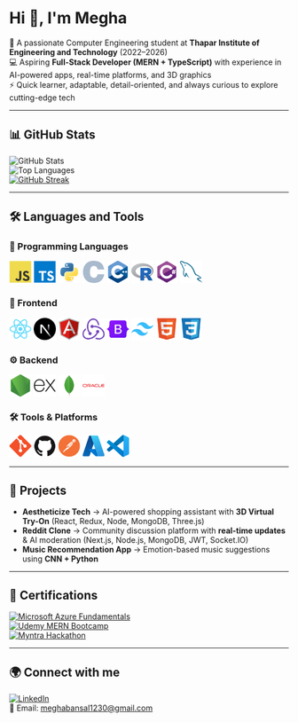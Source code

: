 # Hi 👋, I'm Megha

🌟 A passionate Computer Engineering student at **Thapar Institute of Engineering and Technology** (2022–2026)  
💻 Aspiring **Full-Stack Developer (MERN + TypeScript)** with experience in AI-powered apps, real-time platforms, and 3D graphics  
⚡ Quick learner, adaptable, detail-oriented, and always curious to explore cutting-edge tech

---

## 📊 GitHub Stats
![GitHub Stats](https://github-readme-stats.vercel.app/api?username=meghab1230&show_icons=true&theme=tokyonight)  
![Top Languages](https://github-readme-stats.vercel.app/api/top-langs/?username=meghab1230&layout=compact&theme=tokyonight)  
[![GitHub Streak](https://streak-stats.demolab.com/?user=meghab1230&theme=tokyonight)](https://git.io/streak-stats)  

---

## 🛠️ Languages and Tools
### 🚀 Programming Languages
<p>
  <img src="https://raw.githubusercontent.com/devicons/devicon/master/icons/javascript/javascript-original.svg" width="40" height="40"/>
  <img src="https://raw.githubusercontent.com/devicons/devicon/master/icons/typescript/typescript-original.svg" width="40" height="40"/>
  <img src="https://raw.githubusercontent.com/devicons/devicon/master/icons/python/python-original.svg" width="40" height="40"/>
  <img src="https://raw.githubusercontent.com/devicons/devicon/master/icons/c/c-original.svg" width="40" height="40"/>
  <img src="https://raw.githubusercontent.com/devicons/devicon/master/icons/cplusplus/cplusplus-original.svg" width="40" height="40"/>
  <img src="https://raw.githubusercontent.com/devicons/devicon/master/icons/r/r-original.svg" width="40" height="40"/>
  <img src="https://raw.githubusercontent.com/devicons/devicon/master/icons/csharp/csharp-original.svg" width="40" height="40"/>
  <img src="https://raw.githubusercontent.com/devicons/devicon/master/icons/mysql/mysql-original.svg" width="40" height="40"/>
</p>

### 🎨 Frontend
<p>
  <img src="https://raw.githubusercontent.com/devicons/devicon/master/icons/react/react-original.svg" width="40" height="40"/>
  <img src="https://raw.githubusercontent.com/devicons/devicon/master/icons/nextjs/nextjs-original.svg" width="40" height="40"/>
  <img src="https://raw.githubusercontent.com/devicons/devicon/master/icons/angularjs/angularjs-original.svg" width="40" height="40"/>
  <img src="https://raw.githubusercontent.com/devicons/devicon/master/icons/redux/redux-original.svg" width="40" height="40"/>
  <img src="https://raw.githubusercontent.com/devicons/devicon/master/icons/bootstrap/bootstrap-original.svg" width="40" height="40"/>
  <img src="https://raw.githubusercontent.com/devicons/devicon/master/icons/tailwindcss/tailwindcss-plain.svg" width="40" height="40"/>
  <img src="https://raw.githubusercontent.com/devicons/devicon/master/icons/html5/html5-original.svg" width="40" height="40"/>
  <img src="https://raw.githubusercontent.com/devicons/devicon/master/icons/css3/css3-original.svg" width="40" height="40"/>
</p>

### ⚙️ Backend
<p>
  <img src="https://raw.githubusercontent.com/devicons/devicon/master/icons/nodejs/nodejs-original.svg" width="40" height="40"/>
  <img src="https://raw.githubusercontent.com/devicons/devicon/master/icons/express/express-original.svg" width="40" height="40"/>
  <img src="https://raw.githubusercontent.com/devicons/devicon/master/icons/mongodb/mongodb-original.svg" width="40" height="40"/>
  <img src="https://raw.githubusercontent.com/devicons/devicon/master/icons/oracle/oracle-original.svg" width="40" height="40"/>
</p>

### 🛠 Tools & Platforms
<p>
  <img src="https://raw.githubusercontent.com/devicons/devicon/master/icons/git/git-original.svg" width="40" height="40"/>
  <img src="https://raw.githubusercontent.com/devicons/devicon/master/icons/github/github-original.svg" width="40" height="40"/>
  <img src="https://raw.githubusercontent.com/devicons/devicon/master/icons/postman/postman-original.svg" width="40" height="40"/>
  <img src="https://raw.githubusercontent.com/devicons/devicon/master/icons/azure/azure-original.svg" width="40" height="40"/>
  <img src="https://raw.githubusercontent.com/devicons/devicon/master/icons/vscode/vscode-original.svg" width="40" height="40"/>
</p>

---

## 🚀 Projects
- **Aestheticize Tech** → AI-powered shopping assistant with **3D Virtual Try-On** (React, Redux, Node, MongoDB, Three.js)  
- **Reddit Clone** → Community discussion platform with **real-time updates** & AI moderation (Next.js, Node.js, MongoDB, JWT, Socket.IO)  
- **Music Recommendation App** → Emotion-based music suggestions using **CNN + Python**  

---

## 📜 Certifications 
[![Microsoft Azure Fundamentals](https://img.shields.io/badge/Azure-Fundamentals-0078D4?style=for-the-badge&logo=microsoftazure&logoColor=white)](https://learn.microsoft.com/en-us/certifications/exams/az-900/)  
[![Udemy MERN Bootcamp](https://img.shields.io/badge/Udemy-MERN%20Stack%20Bootcamp-A435F0?style=for-the-badge&logo=udemy&logoColor=white)](https://www.udemy.com/)  
[![Myntra Hackathon](https://img.shields.io/badge/Myntra-HackerRamp%20WeForShe-FF3F6C?style=for-the-badge&logo=myntra&logoColor=white)](https://www.myntra.com/)  


---

## 🌍 Connect with me
[![LinkedIn](https://img.shields.io/badge/LinkedIn-blue?logo=linkedin&logoColor=white)](https://linkedin.com/in/megha-b95453280)  
📧 Email: [meghabansal1230@gmail.com](mailto:meghabansal1230@gmail.com)  
